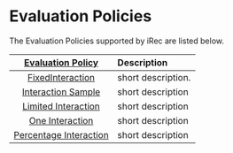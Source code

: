 # Evaluation Policies

The Evaluation Policies supported by iRec are listed below.

| [Evaluation Policy](https://github.com/irec-org/irec/blob/master/irec/evaluation_policies/EvaluationPolicy.py) | Description
| :---: | :--- |
| [FixedInteraction](https://github.com/irec-org/irec/blob/master/irec/evaluation_policies/FixedInteraction.py) | short description.
| [Interaction Sample](https://github.com/irec-org/irec/blob/master/irec/evaluation_policies/InteractionSample.py) | short description  
| [Limited Interaction](https://github.com/irec-org/irec/blob/master/irec/evaluation_policies/LimitedInteraction.py) | short description  
| [One Interaction](https://github.com/irec-org/irec/blob/master/irec/evaluation_policies/OneInteraction.py) | short description 
| [Percentage Interaction](https://github.com/irec-org/irec/blob/master/irec/evaluation_policies/PercentageInteraction.py) | short description 

